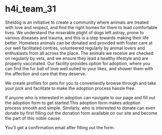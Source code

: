 # h4i_team_31

Sheldog is an initiative to create a community where animals are treated with love and respect, and find the right homes for them to lead comfortable lives. We understand the miserable plight of dogs left astray, prone to various diseases and trauma, and this is a step towards making their life better. Homeless animals can be donated and provided with foster care at our well facilitated centres, volunteered regularly by animal lovers and enthusiasts from all across the place. The animals we receive are checked on regularly by vets, and we ensure they lead a healthy lifestyle and are properly vaccinated. Our facility provides option for adoption, where you can find the fur ball of love well suited to your likes, and shower them with the affection and care that they deserve.

We create profiles for pets for you to conveniently browse through and take your pick and facilitate to make the adoption process hassle free.

If anyone who is interested in adoption can navigate to our page and fill out the adoption form to get started.This adoption form makes adoption process smooth and simple.
Similarly, who is interested to donate can even donate by first filling out the donation form available on our site and become the part of this noble cause.

You'll get a confirmation email after filling out the form.
